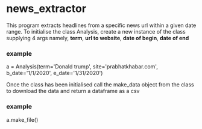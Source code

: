 # news_extractor
This program extracts headlines from a specific news url within a given date range. To initialise the class Analysis, create a new instance of the class supplying 4 args namely, **term**, **url to website**, **date of begin**, **date of end**

### example
a = Analysis(term='Donald trump', site='prabhatkhabar.com', b_date='1/1/2020', e_date='1/31/2020')

Once the class has been initialised call the make_data object from the class to download the data and return a dataframe as a csv

### example
a.make_file()

